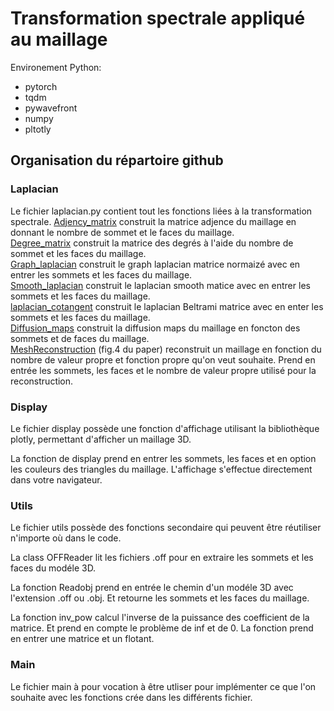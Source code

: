 # Transformation spectrale appliqué au maillage

Environement Python: 
- pytorch
- tqdm
- pywavefront
- numpy
- pltotly

## Organisation du répartoire github

### Laplacian
Le fichier laplacian.py contient tout les fonctions liées à la transformation spectrale.
[Adjency_matrix](https://en.wikipedia.org/wiki/Adjacency_matrix) construit la matrice adjence du maillage en donnant le nombre de sommet et le faces du maillage. \
[Degree_matrix](https://en.wikipedia.org/wiki/Degree_matrix) construit la matrice des degrés à l'aide du nombre de sommet et les faces du maillage. \
[Graph_laplacian](https://en.wikipedia.org/wiki/Laplacian_matrix) construit le graph laplacian matrice normaizé avec en entrer les sommets et les faces du maillage. \
[Smooth_laplacian](https://en.wikipedia.org/wiki/Laplacian_smoothing) construit le laplacian smooth matice avec en entrer les sommets et les faces du maillage.\
[laplacian_cotangent](https://fr.wikipedia.org/wiki/Op%C3%A9rateur_de_Laplace-Beltrami) construit le laplacian Beltrami matrice avec en enter les sommets et les faces du maillage. \
[Diffusion_maps](https://en.wikipedia.org/wiki/Diffusion_map) construit la diffusion maps du maillage en foncton des sommets et de faces du maillage. \
[MeshReconstruction](https://people.csail.mit.edu/wangyu9/publications/extrinsic-operators/paper.pdf) (fig.4 du paper) reconstruit un maillage en fonction du nombre de valeur propre et fonction propre qu'on veut souhaite. Prend en entrée les sommets, les faces et le nombre de valeur propre utilisé pour la reconstruction.


### Display
Le fichier display possède une fonction d'affichage utilisant la bibliothèque plotly, permettant d'afficher un maillage 3D.

La fonction de display prend en entrer les sommets, les faces et en option les couleurs des triangles du maillage. L'affichage s'effectue directement dans votre navigateur.

### Utils
Le fichier utils possède des fonctions secondaire qui peuvent être réutiliser n'importe où dans le code.

La class OFFReader lit les fichiers .off pour en extraire les sommets et les faces du modéle 3D.

La fonction Readobj prend en entrée le chemin d'un modéle 3D avec l'extension .off ou .obj. Et retourne les sommets et les faces du maillage.

La fonction inv_pow calcul l'inverse de la puissance des coefficient de la matrice. Et prend en compte le problème de inf et de 0. La fonction prend en entrer une matrice et un flotant.


### Main
Le fichier main à pour vocation à être utliser pour implémenter ce que l'on souhaite avec les fonctions crée dans les différents fichier.